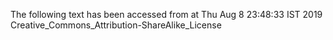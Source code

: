 The following text has been accessed from at Thu Aug 8 23:48:33 IST 2019
Creative_Commons_Attribution-ShareAlike_License
